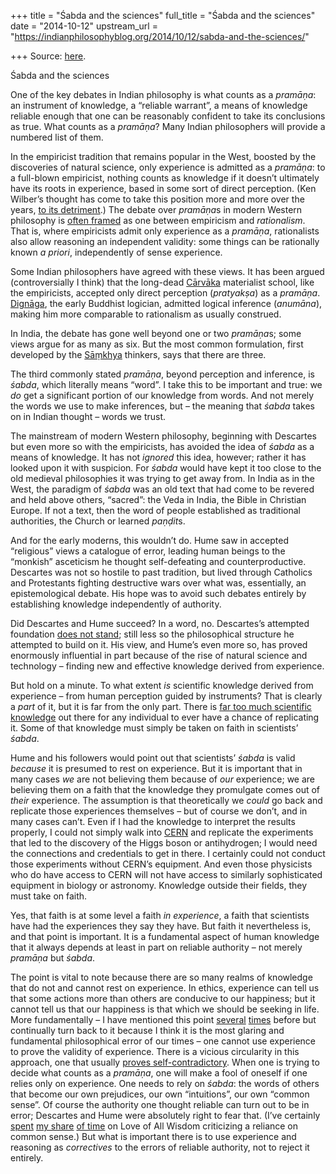 +++
title = "Śabda and the sciences"
full_title = "Śabda and the sciences"
date = "2014-10-12"
upstream_url = "https://indianphilosophyblog.org/2014/10/12/sabda-and-the-sciences/"

+++
Source: [here](https://indianphilosophyblog.org/2014/10/12/sabda-and-the-sciences/).

Śabda and the sciences

One of the key debates in Indian philosophy is what counts as a
*pramāṇa*: an instrument of knowledge, a “reliable warrant”, a means of
knowledge reliable enough that one can be reasonably confident to take
its conclusions as true. What counts as a *pramāṇa*? Many Indian
philosophers will provide a numbered list of them.

In the empiricist tradition that remains popular in the West, boosted by
the discoveries of natural science, only experience is admitted as a
*pramāṇa*: to a full-blown empiricist, nothing counts as knowledge if it
doesn’t ultimately have its roots in experience, based in some sort of
direct perception. (Ken Wilber’s thought has come to take this position
more and more over the years, [to its
detriment](http://loveofallwisdom.com/blog/2012/09/precis-of-beyond-enacted-experiences/).)
The debate over *pramāṇa*s in modern Western philosophy is [often
framed](http://plato.stanford.edu/entries/rationalism-empiricism/) as
one between empiricism and *rationalism*. That is, where empiricists
admit only experience as a *pramāṇa*, rationalists also allow reasoning
an independent validity: some things can be rationally known *a priori*,
independently of sense experience.

Some Indian philosophers have agreed with these views. It has been
argued (controversially I think) that the long-dead
[Cārvāka](http://www.iep.utm.edu/indmat/) materialist school, like the
empiricists, accepted only direct perception (*pratyakṣa*) as a
*pramāṇa*.
[Dignāga](http://www.oxfordbibliographies.com/view/document/obo-9780195393521/obo-9780195393521-0085.xml),
the early Buddhist logician, admitted logical inference (*anumāna*),
making him more comparable to rationalism as usually construed.

In India, the debate has gone well beyond one or two *pramāṇa*s; some
views argue for as many as six. But the most common formulation, first
developed by the [Sāṃkhya](http://en.wikipedia.org/wiki/Samkhya)
thinkers, says that there are three.

The third commonly stated *pramāṇa*, beyond perception and inference, is
*śabda*, which literally means “word”. I take this to be important and
true: we *do* get a significant portion of our knowledge from words. And
not merely the words we use to make inferences, but – the meaning that
*śabda* takes on in Indian thought – words we trust.

The mainstream of modern Western philosophy, beginning with Descartes
but even more so with the empiricists, has avoided the idea of *śabda*
as a means of knowledge. It has not *ignored* this idea, however; rather
it has looked upon it with suspicion. For *śabda* would have kept it too
close to the old medieval philosophies it was trying to get away from.
In India as in the West, the paradigm of *śabda* was an old text that
had come to be revered and held above others, “sacred”: the Veda in
India, the Bible in Christian Europe. If not a text, then the word of
people established as traditional authorities, the Church or learned
*paṇḍit*s.

And for the early moderns, this wouldn’t do. Hume saw in accepted
“religious” views a catalogue of error, leading human beings to the
“monkish” asceticism he thought self-defeating and counterproductive.
Descartes was not so hostile to past tradition, but lived through
Catholics and Protestants fighting destructive wars over what was,
essentially, an epistemological debate. His hope was to avoid such
debates entirely by establishing knowledge independently of authority.

Did Descartes and Hume succeed? In a word, no. Descartes’s attempted
foundation [does not
stand](http://loveofallwisdom.com/blog/2009/09/certain-knowledge/);
still less so the philosophical structure he attempted to build on it.
His view, and Hume’s even more so, has proved enormously influential in
part because of the rise of natural science and technology – finding new
and effective knowledge derived from experience.

But hold on a minute. To what extent *is* scientific knowledge derived
from experience – from human perception guided by instruments? That is
clearly a *part* of it, but it is far from the only part. There is [far
too much scientific
knowledge](http://loveofallwisdom.com/blog/2009/12/following-science-as-a-layperson/)
out there for any individual to ever have a chance of replicating it.
Some of that knowledge must simply be taken on faith in scientists’
*śabda*.

Hume and his followers would point out that scientists’ *śabda* is valid
*because* it is presumed to rest on experience. But it is important that
in many cases *we* are not believing them because of *our* experience;
we are believing them on a faith that the knowledge they promulgate
comes out of *their* experience. The assumption is that theoretically we
*could* go back and replicate those experiences themselves – but of
course we don’t, and in many cases can’t. Even if I had the knowledge to
interpret the results properly, I could not simply walk into
[CERN](http://en.wikipedia.org/wiki/CERN) and replicate the experiments
that led to the discovery of the Higgs boson or antihydrogen; I would
need the connections and credentials to get in there. I certainly could
not conduct those experiments without CERN’s equipment. And even those
physicists who do have access to CERN will not have access to similarly
sophisticated equipment in biology or astronomy. Knowledge outside their
fields, they must take on faith.

Yes, that faith is at some level a faith *in experience*, a faith that
scientists have had the experiences they say they have. But faith it
nevertheless is, and that point is important. It is a fundamental aspect
of human knowledge that it always depends at least in part on reliable
authority – not merely *pramāṇa* but *śabda*.

The point is vital to note because there are so many realms of knowledge
that do not and cannot rest on experience. In ethics, experience can
tell us that some actions more than others are conducive to our
happiness; but it cannot tell us that our happiness is that which we
should be seeking in life. More fundamentally – I have mentioned this
point
[several](http://loveofallwisdom.com/blog/2010/12/living-with-doubt/)
[times](http://loveofallwisdom.com/blog/2009/11/e-o-wilson-and-the-limits-of-empiricism/)
before but continually turn back to it because I think it is the most
glaring and fundamental philosophical error of our times – one cannot
use experience to prove the validity of experience. There is a vicious
circularity in this approach, one that usually [proves
self-contradictory](http://loveofallwisdom.com/blog/2010/12/living-with-doubt/).
When one is trying to decide what counts as a *pramāṇa*, one will make a
fool of oneself if one relies only on experience. One needs to rely on
*śabda*: the words of others that become our own prejudices, our own
“intuitions”, our own “common sense”. Of course the authority one
thought reliable can turn out to be in error; Descartes and Hume were
absolutely right to fear that. (I’ve certainly
[spent](http://loveofallwisdom.com/blog/2011/06/lack-of-training-is-not-reliable/)
[my
share](http://loveofallwisdom.com/blog/2011/07/is-common-sense-merely-plausible/)
[of
time](http://loveofallwisdom.com/blog/2011/07/of-the-plausibility-or-reliability-of-common-sense/)
on Love of All Wisdom criticizing a reliance on common sense.) But what
is important there is to use experience and reasoning as *correctives*
to the errors of reliable authority, not to reject it entirely.
